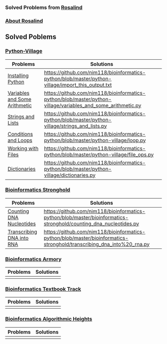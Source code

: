 ### Solved Problems from [Rosalind](http://rosalind.info/problems/list-view/)
### [About Rosalind](http://rosalind.info/about/)


## Solved Poblems

### [Python-Village](http://rosalind.info/problems/list-view/?location=python-village)

| Problems | Solutions  |
|---|---|
| [Installing Python](http://rosalind.info/problems/ini1/) | https://github.com/nim118/bioinformatics-python/blob/master/python-village/import_this_output.txt |
| [Variables and Some Arithmetic](http://rosalind.info/problems/ini2/) | https://github.com/nim118/bioinformatics-python/blob/master/python-village/variables_and_some_arithmetic.py |
| [Strings and Lists](http://rosalind.info/problems/ini3/) | https://github.com/nim118/bioinformatics-python/blob/master/python-village/strings_and_lists.py |
| [Conditions and Loops](http://rosalind.info/problems/ini4/) | https://github.com/nim118/bioinformatics-python/blob/master/python-village/loop.py |
| [Working with Files](http://rosalind.info/problems/ini5/) | https://github.com/nim118/bioinformatics-python/blob/master/python-village/file_ops.py |
| [Dictionaries](http://rosalind.info/problems/ini6/) | https://github.com/nim118/bioinformatics-python/blob/master/python-village/dictionaries.py |

### [Bioinformatics Stronghold](http://rosalind.info/problems/list-view/)

| Problems | Solutions  |
|---|---|
| [Counting DNA Nucleotides](http://rosalind.info/problems/dna/) | https://github.com/nim118/bioinformatics-python/blob/master/bioinformatics-stronghold/counting_dna_nucleotides.py |
| [Transcribing DNA into RNA](http://rosalind.info/problems/rna/) | https://github.com/nim118/bioinformatics-python/blob/master/bioinformatics-stronghold/transcribing_dna_into%20_rna.py |

### [Bioinformatics Armory](http://rosalind.info/problems/list-view/?location=bioinformatics-armory)

| Problems | Solutions  |
|---|---|
|   |   |


### [Bioinformatics Textbook Track](http://rosalind.info/problems/list-view/?location=bioinformatics-textbook-track)

| Problems | Solutions  |
|---|---|
|   |   |


### [Bioinformatics Algorithmic Heights](http://rosalind.info/problems/list-view/?location=algorithmic-heights)

| Problems | Solutions  |
|---|---|
|   |   |
